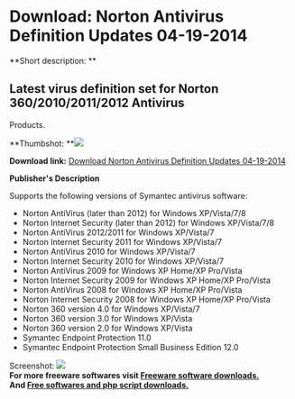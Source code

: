 # Download: Norton Antivirus Definition Updates 04-19-2014

**Short description: **

## Latest virus definition set for Norton 360/2010/2011/2012 Antivirus
Products.

  
**Thumbshot: **![](http://www.freewarefiles.com/screenshot/nopic.gif)   
  
**Download link:** [Download Norton Antivirus Definition Updates 04-19-2014](http://freesoftwares.boysofts.com/Norton-Antivirus-Definition-Updates_program_35346.html)  
  

**Publisher's Description**  
  

Supports the following versions of Symantec antivirus software:

  * Norton AntiVirus (later than 2012) for Windows XP/Vista/7/8 
  * Norton Internet Security (later than 2012) for Windows XP/Vista/7/8 
  * Norton AntiVirus 2012/2011 for Windows XP/Vista/7 
  * Norton Internet Security 2011 for Windows XP/Vista/7 
  * Norton AntiVirus 2010 for Windows XP/Vista/7 
  * Norton Internet Security 2010 for Windows XP/Vista/7 
  * Norton AntiVirus 2009 for Windows XP Home/XP Pro/Vista 
  * Norton Internet Security 2009 for Windows XP Home/XP Pro/Vista 
  * Norton AntiVirus 2008 for Windows XP Home/XP Pro/Vista 
  * Norton Internet Security 2008 for Windows XP Home/XP Pro/Vista 
  * Norton 360 version 4.0 for Windows XP/Vista/7 
  * Norton 360 version 3.0 for Windows XP/Vista 
  * Norton 360 version 2.0 for Windows XP/Vista 
  * Symantec Endpoint Protection 11.0 
  * Symantec Endpoint Protection Small Business Edition 12.0 

  
  
Screenshot: ![](http://www.freewarefiles.com/screenshot/nopic.gif)  
**For more freeware softwares visit [Freeware software downloads.](http://freesoftwares.boysofts.com/)**   
**And [Free softwares and php script downloads.](http://www.boysofts.com/)**

